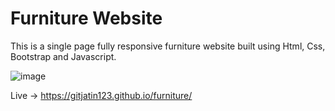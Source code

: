 # Furniture Website
This is a single page fully responsive furniture website built using Html, Css, Bootstrap and Javascript.

![image](https://github.com/user-attachments/assets/17c91e46-38e5-4be5-8113-11bcb819da24)


Live -> https://gitjatin123.github.io/furniture/
